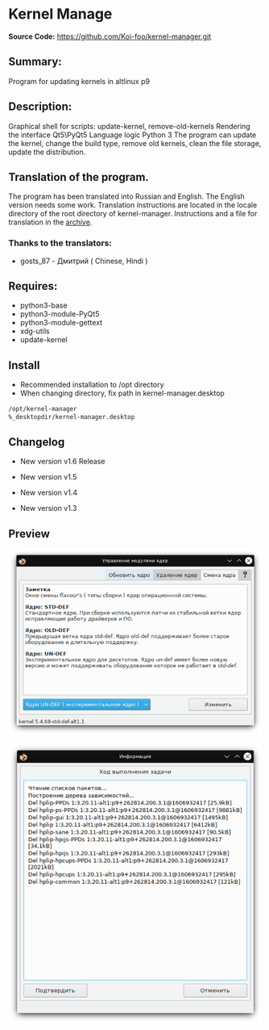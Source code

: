 # Kernel Manage

**Source Code:** https://github.com/Koi-foo/kernel-manager.git

## Summary:
Program for updating kernels in altlinux p9

## Description:
Graphical shell for scripts: update-kernel, remove-old-kernels
Rendering the interface Qt5\PyQt5
Language logic Python 3
The program can update the kernel, change the build type, remove old kernels, clean the file storage, update the distribution.

## Translation of the program.
The program has been translated into Russian and English. The English version needs some work. Translation instructions are located in the locale directory of the root directory of kernel-manager. Instructions and a file for translation in the [archive](https://yadi.sk/d/kXPPBUHCcbNnyg).
### Thanks to the translators:
* gosts_87 - Дмитрий ( Chinese, Hindi )

## Requires:
* python3-base
* python3-module-PyQt5
* python3-module-gettext
* xdg-utils
* update-kernel

## Install

* Recommended installation to /opt directory
* When changing directory, fix path in kernel-manager.desktop
```
/opt/kernel-manager
%_desktopdir/kernel-manager.desktop
```

## Changelog
* New version v1.6 Release

* New version v1.5

* New version v1.4

* New version v1.3

## Preview
<p align="center">
  <img src="./preview/preview-1.png" alt="Size Limit CLI" width="738">
</p>

<p align="center">
  <img src="./preview/preview-2.png" alt="Size Limit CLI" width="738">
</p>
